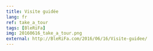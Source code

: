 ```yaml
---
title: Visite guidée
lang: fr
ref: take_a_tour
tags: [BleRiFa]
img: 20160616_take_a_tour.png
external: http://BleRiFa.com/2016/06/16/Visite-guidee/
---
```

